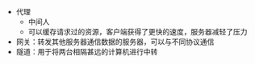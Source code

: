 
- 代理
	- 中间人
	- 可以缓存请求过的资源，客户端获得了更快的速度，服务器减轻了压力
- 网关：转发其他服务器通信数据的服务器，可以与不同协议通信
- 隧道：用于将两台相隔甚远的计算机进行中转
